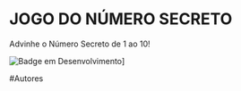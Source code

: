 <h1>JOGO DO NÚMERO SECRETO</h1>
<P>Advinhe o Número Secreto de 1 ao 10!</P>

![Badge em Desenvolvimento](http://img.shields.io/static/v1?label=STATUS&message=EM%20DESENVOLVIMENTO&color=GREEN&style=for-the-badge)]

#Autores
